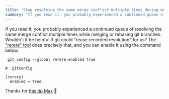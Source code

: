 ```yaml
---
title: "Stop resolving the same merge conflict multiple times during merge or rebase using git rerere"
summary: "If you read it, you probably experienced a continued queue of resolving the same merge conflict multiple times while merging or rebasing git branches. Wouldn’t it be helpful if git could reuse recorded resolution for us?"
---
```


If you read it, you probably experienced a continued queue of resolving the same merge conflict multiple times while merging or rebasing git branches. Wouldn't it be helpful if git could "reuse recorded resolution" for us? The ["rerere" tool](https://git-scm.com/book/en/v2/Git-Tools-Rerere) does precisely that, and you can enable it using the command below.
```
 git config --global rerere.enabled true
```

```
# .gitconfig

[rerere]
  enabled = true
```

Thanks for [this tip Max](https://front-end.social/@mxbck/111742602728977605) 🫶
